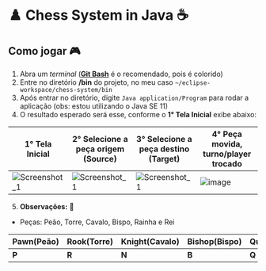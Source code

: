 # :chess_pawn: Chess System in Java :coffee:

## Como jogar :video_game:

1. Abra um _terminal_ (**[Git Bash](https://gitforwindows.org/)** é o recomendado, pois é colorido)
2. Entre no diretório **/bin** do projeto, no meu caso `~/eclipse-workspace/chess-system/bin`
3. Após entrar no diretório, digite `Java application/Program` para rodar a aplicação (obs: estou utilizando o Java SE 11)
4. O resultado esperado será esse, conforme o **1° Tela Inicial** exibe abaixo:

| 1° Tela Inicial  | 2° Selecione a peça origem (Source)  | 3° Selecione a peça destino (Target)  | 4° Peça movida, turno/player trocado  |
|---|---|---|---|
| ![Screenshot_1](https://user-images.githubusercontent.com/56324728/90350890-e12cd180-e014-11ea-819f-ae9f66638d24.png)  | ![Screenshot_1](https://user-images.githubusercontent.com/56324728/90351151-c1e27400-e015-11ea-9359-b37b1ae7a6b0.png)  | ![Screenshot_1](https://user-images.githubusercontent.com/56324728/90351243-1be33980-e016-11ea-8570-c39c178a2515.png)  | ![image](https://user-images.githubusercontent.com/56324728/90351276-3c12f880-e016-11ea-9891-211e715d2241.png)  |

5. **Observações:** :pencil:
- Peças: Peão, Torre, Cavalo, Bispo, Rainha e Rei

| Pawn(Peão) | Rook(Torre) |  Knight(Cavalo) | Bishop(Bispo)  |  Queen(Rainha) | King(Rei)  |
|---|---|---|---|---|---|
| **P** | **R** | **N** | **B** | **Q** | **K** |
